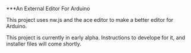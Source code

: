 ***An External Editor For Arduino

This project uses nw.js and the ace editor to make a better editor for Arduino.

This project is currently in early alpha. Instructions to develope for it, and installer files will come shortly. 